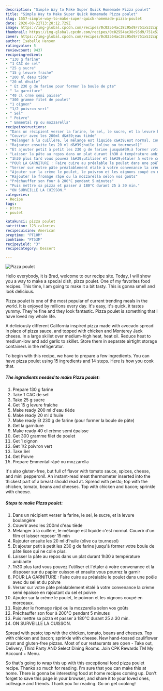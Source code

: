 ```yaml
---
description: "Simple Way to Make Super Quick Homemade Pizza poulet"
title: "Simple Way to Make Super Quick Homemade Pizza poulet"
slug: 1557-simple-way-to-make-super-quick-homemade-pizza-poulet
date: 2020-08-22T13:28:12.729Z
image: https://img-global.cpcdn.com/recipes/0c02554ac38c95d9/751x532cq70/pizza-poulet-photo-principale-de-la-recette.jpg
thumbnail: https://img-global.cpcdn.com/recipes/0c02554ac38c95d9/751x532cq70/pizza-poulet-photo-principale-de-la-recette.jpg
cover: https://img-global.cpcdn.com/recipes/0c02554ac38c95d9/751x532cq70/pizza-poulet-photo-principale-de-la-recette.jpg
author: Isabelle Hanson
ratingvalue: 5
reviewcount: 9437
recipeingredient:
- "130 g farine"
- "1 CAC de sel"
- "25 g sucre"
- "15 g levure frache"
- "200 ml deau tide"
- "20 ml dhuile"
- " Et 230 g de farine pour former la boule de pte"
- " la garniture"
- "40 cl crme semi paisse"
- "300 gramme filet de poulet"
- "1 oignon"
- "1/2 poivron vert"
- " Sel"
- " Poivre"
- " Emmental rp ou mozzarella"
recipeinstructions:
- "Dans un récipient verser la farine, le sel, le sucre, et la levure boulangère"
- "Couvrir avec les 200ml d&#39;eau tiède"
- "Melanger à la cuillère, le mélange est liquide c&#39;est normal. Couvrir d&#39;un film et laisser reposer 15 min"
- "Rajouter ensuite les 20 ml d&#39;huile (olive ou tournesol)"
- "Et ajouter petit à petit les 230 g de farine jusqu&#39;à former votre boule de pâte lisse qui ne colle plus."
- "Laisser la pâte au repos dans un plat durant 1h30 à température ambiante"
- "1h30 plus tard vous pouvez l&#39;utiliser et l&#39;étaler à votre convenance et la disposer sur du papier cuisson et ensuite vous pourrez la garnir"
- "POUR LA GARNITURE : Faire cuire au préalable le poulet dans une poêle avec du sel et du poivre"
- "Verser sur votre pâte préalablement étalé à votre convenance la crème semi épaisse en rajoutant du sel et poivre"
- "Ajouter sur la crème le poulet, le poivron et les oignons coupé en morceaux."
- "Rajouter le fromage râpé ou la mozzarella selon vos goûts"
- "Préchauffer son four à 200°C pendant 5 minutes"
- "Puis mettre sa pizza et passer à 180°C durant 25 à 30 min."
- "ON SURVEILLE LA CUISSON."
categories:
- Recipe
tags:
- pizza
- poulet

katakunci: pizza poulet 
nutrition: 123 calories
recipecuisine: American
preptime: "PT10M"
cooktime: "PT53M"
recipeyield: "3"
recipecategory: Dessert

---
```



![Pizza poulet](https://img-global.cpcdn.com/recipes/0c02554ac38c95d9/751x532cq70/pizza-poulet-photo-principale-de-la-recette.jpg)

Hello everybody, it is Brad, welcome to our recipe site. Today, I will show you a way to make a special dish, pizza poulet. One of my favorites food recipes. This time, I am going to make it a bit tasty. This is gonna smell and look delicious.

Pizza poulet is one of the most popular of current trending meals in the world. It is enjoyed by millions every day. It's easy, it's quick, it tastes yummy. They're fine and they look fantastic. Pizza poulet is something that I have loved my whole life.

A deliciously different California inspired pizza made with avocado spread in place of pizza sauce, and topped with chicken and Monterey Jack cheese. In a large skillet over medium-high heat, heat oil. Reduce heat to medium-low and add garlic to skillet. Store them in separate airtight storage containers in the refrigerator.


To begin with this recipe, we have to prepare a few ingredients. You can have pizza poulet using 15 ingredients and 14 steps. Here is how you cook that.

<!--inarticleads1-->

##### The ingredients needed to make Pizza poulet:

1. Prepare 130 g farine
1. Take 1 CAC de sel
1. Take 25 g sucre
1. Get 15 g levure fraîche
1. Make ready 200 ml d&#39;eau tiède
1. Make ready 20 ml d&#39;huile
1. Make ready  Et 230 g de farine (pour former la boule de pâte)
1. Get  la garniture
1. Make ready 40 cl crème semi épaisse
1. Get 300 gramme filet de poulet
1. Get 1 oignon
1. Get 1/2 poivron vert
1. Take  Sel
1. Get  Poivre
1. Prepare  Emmental râpé ou mozzarella


It&#39;s also gluten-free, but full of flavor with tomato sauce, spices, cheese, and mini pepperoni!. An instant-read meat thermometer inserted into the thickest part of a breast should read at. Spread with pesto; top with the chicken, tomato, beans and cheeses. Top with chicken and bacon; sprinkle with cheese. 

<!--inarticleads2-->

##### Steps to make Pizza poulet:

1. Dans un récipient verser la farine, le sel, le sucre, et la levure boulangère
1. Couvrir avec les 200ml d&#39;eau tiède
1. Melanger à la cuillère, le mélange est liquide c&#39;est normal. Couvrir d&#39;un film et laisser reposer 15 min
1. Rajouter ensuite les 20 ml d&#39;huile (olive ou tournesol)
1. Et ajouter petit à petit les 230 g de farine jusqu&#39;à former votre boule de pâte lisse qui ne colle plus.
1. Laisser la pâte au repos dans un plat durant 1h30 à température ambiante
1. 1h30 plus tard vous pouvez l&#39;utiliser et l&#39;étaler à votre convenance et la disposer sur du papier cuisson et ensuite vous pourrez la garnir
1. POUR LA GARNITURE : Faire cuire au préalable le poulet dans une poêle avec du sel et du poivre
1. Verser sur votre pâte préalablement étalé à votre convenance la crème semi épaisse en rajoutant du sel et poivre
1. Ajouter sur la crème le poulet, le poivron et les oignons coupé en morceaux.
1. Rajouter le fromage râpé ou la mozzarella selon vos goûts
1. Préchauffer son four à 200°C pendant 5 minutes
1. Puis mettre sa pizza et passer à 180°C durant 25 à 30 min.
1. ON SURVEILLE LA CUISSON.


Spread with pesto; top with the chicken, tomato, beans and cheeses. Top with chicken and bacon; sprinkle with cheese. New hand-tossed cauliflower crust and gluten-free pizzas. Most of our restaurants are open - Take out, Delivery, Third Party AND Select Dining Rooms. Join CPK Rewards TM My Account + Menu. 

So that's going to wrap this up with this exceptional food pizza poulet recipe. Thanks so much for reading. I'm sure that you can make this at home. There is gonna be interesting food at home recipes coming up. Don't forget to save this page in your browser, and share it to your loved ones, colleague and friends. Thank you for reading. Go on get cooking!
